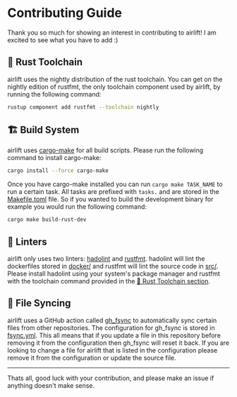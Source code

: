 # Contributing Guide

Thank you so much for showing an interest in contributing to airlift! I am excited to see what you have to add :)

## 🦀 Rust Toolchain

airlift uses the nightly distribution of the rust toolchain. You can get on the nightly edition of rustfmt, the only toolchain component used by airlift, by running the following command:

```bash
rustup component add rustfmt --toolchain nightly
```

## 🏗️ Build System

airlift uses [cargo-make](https://github.com/sagiegurari/cargo-make) for all build scripts. Please run the following command to install cargo-make:

```bash
cargo install --force cargo-make
```

Once you have cargo-make installed you can run `cargo make TASK_NAME` to run a certain task. All tasks are prefixed with `tasks.` and are stored in the [Makefile.toml](Makefile.toml) file. So if you wanted to build the development binary for example you would run the following command:

```bash
cargo make build-rust-dev
```

## 🧪 Linters

airlift only uses two linters: [hadolint](https://github.com/hadolint/hadolint) and [rustfmt](https://github.com/rust-lang/rustfmt). hadolint will lint the dockerfiles stored in [docker/](docker/) and rustfmt will lint the source code in [src/](src/). Please install hadolint using your system's package manager and rustfmt with the toolchain command provided in the [🦀 Rust Toolchain section](#-rust-toolchain).

## 🔄 File Syncing

airlift uses a GitHub action called [gh_fsync](https://github.com/Matt-Gleich/gh_fsync) to automatically sync certain files from other repositories. The configuration for gh_fsync is stored in [fsync.yml](fsync.yml). This all means that if you update a file in this repository before removing it from the configuration then gh_fsync will reset it back. If you are looking to change a file for airlift that is listed in the configuration please remove it from the configuration or update the source file.

---

Thats all, good luck with your contribution, and please make an issue if anything doesn't make sense.
